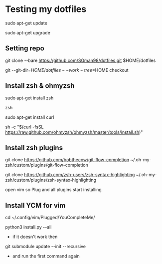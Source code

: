 # Testing my dotfiles

sudo apt-get update

sudo apt-get upgrade

## Setting repo
git clone --bare https://github.com/SGman98/dotfiles.git $HOME/dotfiles

git --git-dir=$HOME/dotfiles --work-tree=$HOME checkout

## Install zsh & ohmyzsh
sudo apt-get install zsh

zsh

sudo apt-get install curl

sh -c "$(curl -fsSL https://raw.github.com/ohmyzsh/ohmyzsh/master/tools/install.sh)"

## Install zsh plugins
git clone https://github.com/bobthecow/git-flow-completion ~/.oh-my-zsh/custom/plugins/git-flow-completion

git clone https://github.com/zsh-users/zsh-syntax-highlighting ~/.oh-my-zsh/custom/plugins/zsh-syntax-highlighting


open vim so Plug and all plugins start installing
## Install YCM for vim
cd ~/.config/vim/Plugged/YouCompleteMe/

python3 install.py --all
- if it doesn't work then

git submodule update --init --recursive
- and run the first command again
